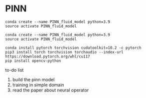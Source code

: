 # PINN
```
conda create --name PINN_fluid_model python=3.9  
source activate PINN_fluid_model
```

```
conda create --name PINN_fluid_model python=3.9  
source activate PINN_fluid_model
```

```
conda install pytorch torchvision cudatoolkit=10.2 -c pytorch
pip3 install torch torchvision torchaudio --index-url https://download.pytorch.org/whl/cu117
pip install opencv-python
```

to-do list

1. build the pinn model
2. training in simple domain
3. read the paper about neural operator
